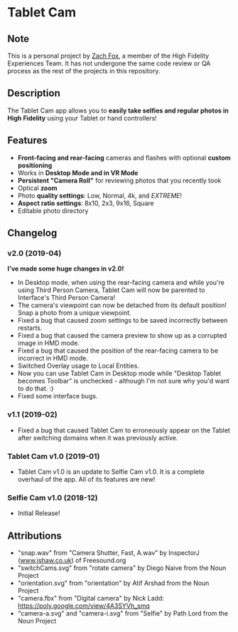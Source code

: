 # Tablet Cam

## Note

This is a personal project by [Zach Fox](https://github.com/zfox23/), a member of the High Fidelity Experiences Team. It has not undergone the same code review or QA process as the rest of the projects in this repository.

## Description

The Tablet Cam app allows you to **easily take selfies and regular photos in High Fidelity** using your Tablet or hand controllers!

## Features

- **Front-facing and rear-facing** cameras and flashes with optional **custom positioning**
- Works in **Desktop Mode and in VR Mode**
- **Persistent "Camera Roll"** for reviewing photos that you recently took
- Optical **zoom**
- Photo **quality settings**: Low, Normal, 4k, and _EXTREME_!
- **Aspect ratio settings**: 8x10, 2x3, 9x16, Square
- Editable photo directory

## Changelog

### v2.0 (2019-04)

**I've made some huge changes in v2.0!**

- In Desktop mode, when using the rear-facing camera and while you're using Third Person Camera, Tablet Cam will now be parented to Interface's Third Person Camera!
- The camera's viewpoint can now be detached from its default position! Snap a photo from a unique viewpoint.
- Fixed a bug that caused zoom settings to be saved incorrectly between restarts.
- Fixed a bug that caused the camera preview to show up as a corrupted image in HMD mode.
- Fixed a bug that caused the position of the rear-facing camera to be incorrect in HMD mode.
- Switched Overlay usage to Local Entities.
- Now you can use Tablet Cam in Desktop mode while "Desktop Tablet becomes Toolbar" is unchecked - although I'm not sure why you'd want to do that. :)
- Fixed some interface bugs.

### v1.1 (2019-02)

- Fixed a bug that caused Tablet Cam to erroneously appear on the Tablet after switching domains when it was previously active.

### Tablet Cam v1.0 (2019-01)

- Tablet Cam v1.0 is an update to Selfie Cam v1.0. It is a complete overhaul of the app. All of its features are new!

### Selfie Cam v1.0 (2018-12)

- Initial Release!

## Attributions
- "snap.wav" from "Camera Shutter, Fast, A.wav" by InspectorJ (www.jshaw.co.uk) of Freesound.org
- "switchCams.svg" from "rotate camera" by Diego Naive from the Noun Project
- "orientation.svg" from "orientation" by Atif Arshad from the Noun Project
- "camera.fbx" from "Digital camera" by Nick Ladd: https://poly.google.com/view/4A3SYVh_smq
- "camera-a.svg" and "camera-i.svg" from "Selfie" by Path Lord from the Noun Project
